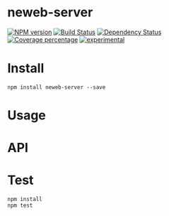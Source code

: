# neweb-server



[![NPM version][npm-image]][npm-url] [![Build Status][travis-image]][travis-url] [![Dependency Status][daviddm-image]][daviddm-url] [![Coverage percentage][coveralls-image]][coveralls-url]
[![experimental](http://badges.github.io/stability-badges/dist/experimental.svg)](http://github.com/badges/stability-badges)

# Install

    npm install neweb-server --save

# Usage



# API



# Test

    npm install
    npm test

[npm-image]: https://badge.fury.io/js/neweb-server.svg
[npm-url]: https://npmjs.org/package/neweb-server
[travis-image]: https://travis-ci.org/newebio/neweb-server.svg?branch=master
[travis-url]: https://travis-ci.org/newebio/neweb-server
[daviddm-image]: https://david-dm.org/newebio/neweb-server.svg?theme=shields.io
[daviddm-url]: https://david-dm.org/newebio/neweb-server
[coveralls-image]: https://coveralls.io/repos/newebio/neweb-server/badge.svg
[coveralls-url]: https://coveralls.io/r/newebio/neweb-server